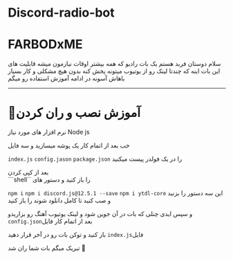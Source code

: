 # Discord-radio-bot
# FARBODxME

 سلام دوستان فربد هستم 
یک بات رادیو که همه بیشتر اوقات نیازمون میشه
 قابلیت های این بات اینه که 
چندتا لینک رو از یوتیوب میتونه پخش کنه بدون هیچ مشکلی و
کار بسیار باهاش آسونه 
در ادامه آموزش استفاده رو میگم 

-----------------------
# 🔴آموزش نصب و ران کردن 

نرم افزار های مورد نیاز 
Node js 

خب بعد از اتمام کار یک پوشه میسازید و سه فایل 

```index.js```
```config.jason```
```package.json``` 
 را در یک فولدر پیست میکنید 

بعد از کپی کردن  
```shell`` 
را باز کنید و دستور های 

```npm i```
```npm i discord.js@12.5.1 --save```
```npm i ytdl-core```
این سه دستور را بزنید و صب کنید تا کامل دانلود شوند 
را باز کنید

 و سپس ایدی چنلی که بات در آن جوین شود و لینک یوتیوب آهنگ رو بزاریدو ```config.json```بعد از اتمام کار فایل
 
باز کنید و توکن بات رو در آخر قرار دهید ```index.js```فایل  


تبریک میگم بات شما ران شد 🎉
